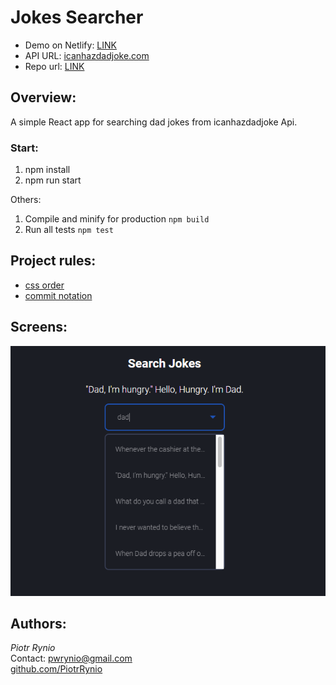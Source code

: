 # Jokes Searcher

- Demo on Netlify: [LINK](https://jokes-searcher.netlify.app)
- API URL: [icanhazdadjoke.com](https://icanhazdadjoke.com/api)
- Repo url: [LINK](https://github.com/PiotrRynio/jokes-searcher)

## Overview:

A simple React app for searching dad jokes from icanhazdadjoke Api.

### Start:

1. npm install
2. npm run start

Others:

1. Compile and minify for production `npm build`
2. Run all tests `npm test`

## Project rules:

- [css order](https://css-tricks.com/poll-results-how-do-you-order-your-css-properties/)
- [commit notation](https://gist.github.com/brianclements/841ea7bffdb01346392c#type)

## Screens:

![img.png](documentation/images/app-screen-1.png)

## Authors:

_Piotr Rynio_  
Contact:
pwrynio@gmail.com
<br>[github.com/PiotrRynio](https://github.com/PiotrRynio)
